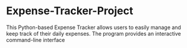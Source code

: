# Expense-Tracker-Project
This Python-based Expense Tracker allows users to easily manage and keep track of their daily expenses. The program provides an interactive command-line interface
